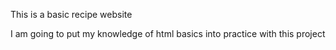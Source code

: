 This is a basic recipe website

I am going to put my knowledge of html basics into practice with this project
